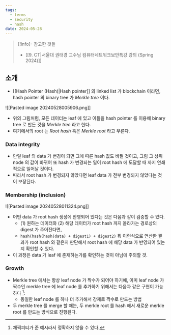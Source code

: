 ```yaml
---
tags:
  - terms
  - security
  - hash
date: 2024-05-28
---
```

> [!info]- 참고한 것들
> - [[9. CT|서울대 권태경 교수님 컴퓨터네트워크보안특강 강의 (Spring 2024)]]

## 소개

- [[Hash Pointer (Hash)|Hash pointer]] 의 linked list 가 blockchain 이라면, hash pointer 의 binary tree 가 *Merkle tree* 이다.

![[Pasted image 20240528005906.png]]

- 위의 그림처럼, 모든 데이터는 leaf 에 있고 이들을 hash pointer 를 이용해 binary tree 로 만든 것을 *Merkle tree* 라고 한다.
- 여기에서의 root 는 *Root hash* 혹은 *Merkle root* 라고 부른다.

### Data integrity

- 만일 leaf 의 data 가 변경이 되면 그에 따른 hash 값도 바뀔 것이고, 그럼 그 상위 node 의 값이 바뀌어 또 hash 가 변경되는 일이 root hash 에 도달할 때 까지 연쇄적으로 일어날 것이다.
- 따라서 root hash 가 변경되지 않았다면 leaf data 가 전부 변경되지 않았다는 것이 보장된다.

### Membership (inclusion)

![[Pasted image 20240528011324.png]]

- 어떤 data 가 root hash 생성에 반영되어 있다는 것은 다음과 같이 검증할 수 있다.
    - (1) 원하는 데이터와 (2) 해당 데이터가 root hash 까지 올라가는 경로상의 digest 가 주어진다면,
    - `hash(hash(hash(data) + digest1) + digest2)` 뭐 이런식으로 연산한 결과가 root hash 와 같은지 판단해서 root hash 에 해당 data 가 반영되어 있는지 확인할 수 있다.
- 이 과정은 data 가 leaf 에 존재하는가를 확인하는 것이 아님에 주의할 것.

### Growth

- Merkle tree 에서는 항상 leaf node 가 짝수가 되어야 하기에, 이미 leaf node 가 짝수인 merkle tree 에 leaf node 를 추가하기 위해서는 다음과 같은 구현이 가능하다 [^add-leaf-node]:
	- 동일한 leaf node 를 하나 더 추가해서 강제로 짝수로 만드는 방법
- 두 merkle tree 를 merge 할 때는, 두 merkle root 를 hash 해서 새로운 merkle root 를 만드는 방식으로 진행된다.

[^add-leaf-node]: 채찍피티가 준 예시라서 정확하지 않을 수 있다.
